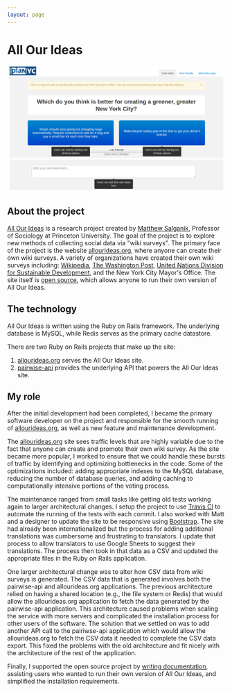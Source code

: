```yaml
---
layout: page
---
```

# All Our Ideas

[![screenshot of allourideas.org](/images/allourideas.png)](/images/allourideas.png)

## About the project

[All Our Ideas](http://www.allourideas.org/) is a research project created by [Matthew Salganik](https://www.princeton.edu/~mjs3/), Professor of Sociology at Princeton University. The goal of the project is to explore new methods of collecting social data via "wiki surveys". The primary face of the project is the website [allourideas.org](http://www.allourideas.org/), where anyone can create their own wiki surveys. A variety of organizations have created their own wiki surveys including: [Wikipedia](https://www.wikipedia.org/), [The Washington Post](https://www.washingtonpost.com/), [United Nations Division for Sustainable Development](https://sustainabledevelopment.un.org/), and the New York City Mayor's Office.  The site itself is [open source](https://github.com/allourideas), which allows anyone to run their own version of All Our Ideas.

## The technology

All Our Ideas is written using the Ruby on Rails framework. The underlying database is MySQL, while Redis serves as the primary cache datastore.

There are two Ruby on Rails projects that make up the site:

1. [allourideas.org](https://github.com/allourideas/allourideas.org) serves the All Our Ideas site.
2. [pairwise-api](https://github.com/allourideas/pairwise-api) provides the underlying API that powers the All Our Ideas site.

## My role

After the initial development had been completed, I became the primary software developer on the project and responsible for the smooth running of [allourideas.org](http://www.allourideas.org/), as well as new feature and maintenance development.

The [allourideas.org](http://www.allourideas.org/) site sees traffic levels that are highly variable due to the fact that anyone can create and promote their own wiki survey. As the site became more popular, I worked to ensure that we could handle these bursts of traffic by identifying and optimizing bottlenecks in the code. Some of the optimizations included: adding appropriate indexes to the MySQL database, reducing the number of database queries, and adding caching to computationally intensive portions of the voting process.

The maintenance ranged from small tasks like getting old tests working again to larger architectural changes. I setup the project to use [Travis CI](https://travis-ci.org/) to automate the running of the tests with each commit. I also worked with Matt and a designer to update the site to be responsive using [Bootstrap](http://getbootstrap.com/). The site had already been internationalized but the process for adding additional translations was cumbersome and frustrating to translators. I update that process to allow translators to use Google Sheets to suggest their translations. The process then took in that data as a CSV and updated the appropriate files in the Ruby on Rails application.

One larger architectural change was to alter how CSV data from wiki surveys is generated. The CSV data that is generated involves both the pairwise-api and allourideas.org applications. The previous architecture relied on having a shared location (e.g., the file system or Redis) that would allow the allourideas.org application to fetch the data generated by the pairwise-api application. This architecture caused problems when scaling the service with more servers and complicated the installation process for other users of the software. The solution that we settled on was to add another API call to the pairiwse-api application which would allow the allourideas.org to fetch the CSV data it needed to complete the CSV data export. This fixed the problems with the old architecture and fit nicely with the architecture of the rest of the application.

Finally, I supported the open source project by [writing documentation](https://github.com/allourideas/pairwise-api/wiki), assisting users who wanted to run their own version of All Our Ideas, and simplified the installation requirements.
